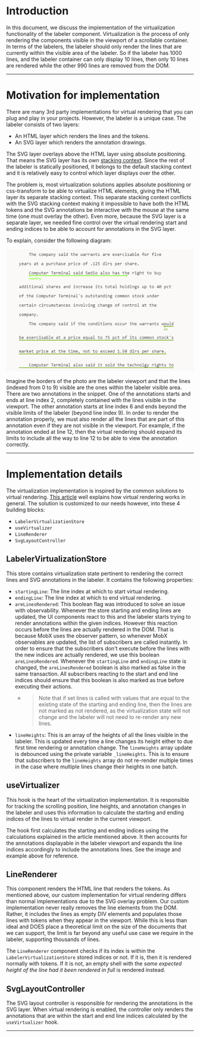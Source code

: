 # Introduction

In this document, we discuss the implementation of the virtualization functionality of the labeler component. Virtualization is the process of only rendering the components visible in the viewport of a scrollable container. In terms of the labelers, the labeler should only render the lines that are currently within the visible area of the labeler. So if the labeler has 1000 lines, and the labeler container can only display 10 lines, then only 10 lines are rendered while the other 990 lines are removed from the DOM.

---

# Motivation for implementation

There are many 3rd party implementations for virtual rendering that you can plug and play in your projects. However, the labeler is a unique case. The labeler consists of two layers:

-   An HTML layer which renders the lines and the tokens.
-   An SVG layer which renders the annotation drawings.

The SVG layer overlays above the HTML layer using absolute positioning. That means the SVG layer has its own [stacking context](https://developer.mozilla.org/en-US/docs/Web/CSS/CSS_Positioning/Understanding_z_index/The_stacking_context). Since the rest of the labeler is statically positioned, it belongs to the default stacking context and it is relatively easy to control which layer displays over the other.

The problem is, most virtualization solutions applies absolute positioning or css-transform to be able to virtualize HTML elements, giving the HTML layer its separate stacking context. This separate stacking context conflicts with the SVG stacking context making it impossible to have both the HTML tokens and the SVG annotations be interactive with the mouse at the same time (one must overlay the other). Even more, because the SVG layer is a separate layer, we needed fine control over the virtual rendering start and ending indices to be able to account for annotations in the SVG layer.

To explain, consider the following diagram:

![Virtualization Example](./VirtualizationExample1.png)

Imagine the borders of the photo are the labeler viewport and that the lines (indexed from 0 to 9) visible are the ones within the labeler visible area. There are two annotations in the snippet. One of the annotations starts and ends at line index 2, completely contained with the lines visible in the viewport. The other annotation starts at line index 6 and ends beyond the visible limits of the labeler (beyond line index 9). In order to render the annotation properly, we must also render all the lines that are part of this annotation even if they are not visible in the viewport. For example, if the annotation ended at line 12, then the virtual rendering should expand its limits to include all the way to line 12 to be able to view the annotation correctly.

---

# Implementation details

The virtualization implementation is inspired by the common solutions to virtual rendering. [This article](https://dev.to/adamklein/build-your-own-virtual-scroll-part-i-11ib) well explains how virtual rendering works in general. The solution is customized to our needs however, into these 4 building blocks:

-   `LabelerVirtualizationStore`
-   `useVirtualizer`
-   `LineRenderer`
-   `SvgLayoutController`

## LabelerVirtualizationStore

This store contains virtualization state pertinent to rendering the correct lines and SVG annotations in the labeler. It contains the following properties:

-   `startingLine`: The line index at which to start virtual rendering.
-   `endingLine`: The line index at which to end virtual rendering.
-   `areLinesRendered`: This boolean flag was introduced to solve an issue with observability. Whenever the store starting and ending lines are updated, the UI components react to this and the labeler starts trying to render annotations within the given indices. However this reaction occurs before the lines are actually rendered in the DOM. That is because MobX uses the observer pattern, so whenever MobX observables are updated, the list of subscribers are called instantly. In order to ensure that the subscribers don't execute before the lines with the new indices are actually rendered, we use this boolean `areLinesRendered`. Whenever the `startingLine` and `endingLine` state is changed, the `areLinesRendered` boolean is also marked as false in the same transaction. All subscribers reacting to the start and end line indices should ensure that this boolean is also marked as true before executing their actions.
    -   > Note that if set lines is called with values that are equal to the existing state of the starting and ending line, then the lines are not marked as not rendered, as the virtualization state will not change and the labeler will not need to re-render any new lines.
-   `lineHeights`: This is an array of the heights of all the lines visible in the labeler. This is updated every time a line changes its height either to due first time rendering or annotation change. The `lineHeights` array update is debounced using the private variable `_lineHeights`. This is to ensure that subscribers to the `lineHeights` array do not re-render multiple times in the case where multiple lines change their heights in one batch.

## useVirtualizer

This hook is the heart of the virtualization implementation. It is responsible for tracking the scrolling position, line heights, and annotation changes in the labeler and uses this information to calculate the starting and ending indices of the lines to virtual render in the current viewport.

The hook first calculates the starting and ending indices using the calculations explained in the article mentioned above. It then accounts for the annotations displayable in the labeler viewport and expands the line indices accordingly to include the annotations lines. See the image and example above for reference.

## LineRenderer

This component renders the HTML line that renders the tokens. As mentioned above, our custom implementation for virtual rendering differs than normal implementations due to the SVG overlay problem. Our custom implementation never really removes the line elements from the DOM. Rather, it includes the lines as empty DIV elements and populates those lines with tokens when they appear in the viewport. While this is less than ideal and DOES place a theoretical limit on the size of the documents that we can support, the limit is far beyond any useful use case we require in the labeler, supporting thousands of lines.

The `LineRenderer` component checks if its index is within the `LabelerVirtualizationStore` stored indices or not. If it is, then it is rendered normally with tokens. If it is not, an empty shell with the _same expected height of the line had it been rendered in full_ is rendered instead.

## SvgLayoutController

The SVG layout controller is responsible for rendering the annotations in the SVG layer. When virtual rendering is enabled, the controller only renders the annotations that are within the start and end line indices calculated by the `useVirtualizer` hook.

---
